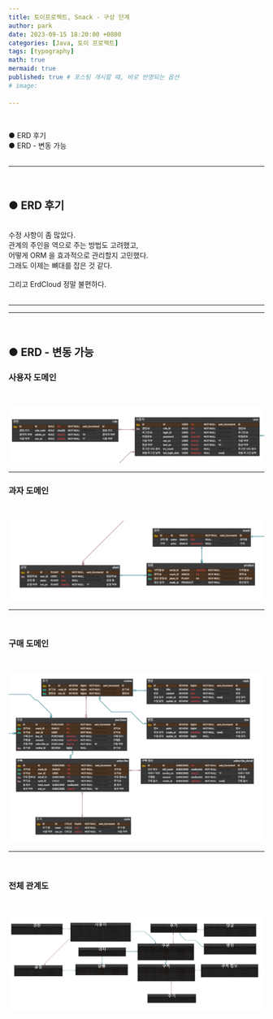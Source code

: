 ```yaml
---
title: 토이프로젝트, Snack - 구상 단계
author: park
date: 2023-09-15 18:20:00 +0800
categories: [Java, 토이 프로젝트]
tags: [typography]
math: true
mermaid: true
published: true # 포스팅 개시할 때, 바로 반영되는 옵션
# image: 

---
```


<br>

● ERD 후기<br>
● ERD - 변동 가능<br>
<br>

---

<br>

##  ● ERD 후기

<br>
수정 사항이 좀 많았다.<br>
관계의 주인을 역으로 주는 방법도 고려했고, <br>
어떻게 ORM 을 효과적으로 관리할지 고민했다.<br>
그래도 이제는 뼈대를 잡은 것 같다.<br>
<br>
그리고 ErdCloud 정말 불편하다.<br>

<br>

---

---

<br>

## ● ERD - 변동 가능


### 사용자 도메인

<br>

![01](/assets/img/04.java/00.etc/06.toy-project-Snack/01.jpg)<br>

---

### 과자 도메인

<br>

![02](/assets/img/04.java/00.etc/06.toy-project-Snack/02.jpg)<br>

---

<br>

### 구매 도메인

<br>

![03](/assets/img/04.java/00.etc/06.toy-project-Snack/03.jpg)<br>

---

<br>

### 전체 관계도

<br>

![04](/assets/img/04.java/00.etc/06.toy-project-Snack/04.jpg)<br>

<br>

<br>

